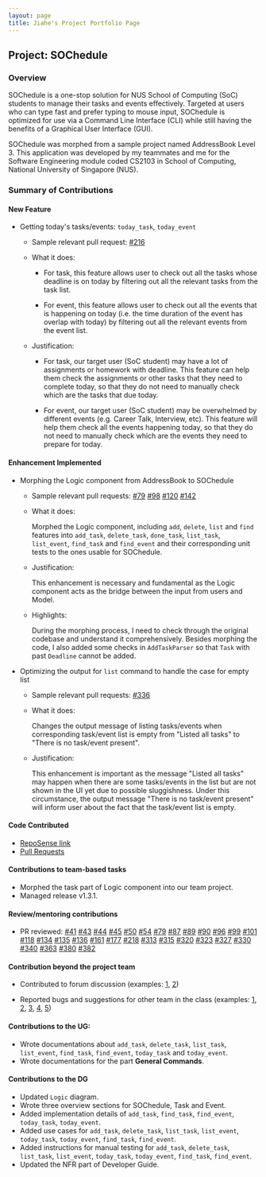 ```yaml
---
layout: page
title: Jiahe's Project Portfolio Page
---
```


## Project: SOChedule

### Overview

SOChedule is a one-stop solution for NUS School of Computing (SoC) students to manage their tasks and events 
effectively. Targeted at users who can type fast and prefer typing to mouse input, SOChedule is optimized for use via a 
Command Line Interface (CLI) while still having the benefits of a Graphical User Interface (GUI).

SOChedule was morphed from a sample project named AddressBook Level 3. 
This application was developed by my teammates and me for the Software Engineering module coded CS2103 in School of 
Computing, National University of Singapore (NUS).

### Summary of Contributions

#### New Feature
* Getting today's tasks/events: `today_task`, `today_event`
    - Sample relevant pull request: [\#216](https://github.com/AY2021S2-CS2103-W16-1/tp/pull/216)
    - What it does: 
        * For task, this feature allows user to check out all the tasks whose deadline is on today by filtering out all
        the relevant tasks from the task list.
          
        * For event, this feature allows user to check out all the events that is happening on today (i.e. the time 
        duration of the event has overlap with today) by filtering out all the relevant events from the event list.
          
    - Justification:
        * For task, our target user (SoC student) may have a lot of assignments or homework with deadline. This feature
        can help them check the assignments or other tasks that they need to complete today, so that they do not need
          to manually check which are the tasks that due today.
          
        * For event, our target user (SoC student) may be overwhelmed by different events (e.g. Career Talk, Interview, 
          etc). This feature will help them check all the events happening today, so that they do not need to manually
          check which are the events they need to prepare for today.
          
    
#### Enhancement Implemented
* Morphing the Logic component from AddressBook to SOChedule
    - Sample relevant pull requests: [\#79](https://github.com/AY2021S2-CS2103-W16-1/tp/pull/79)
    [\#98](https://github.com/AY2021S2-CS2103-W16-1/tp/pull/98)
      [\#120](https://github.com/AY2021S2-CS2103-W16-1/tp/pull/120)
      [\#142](https://github.com/AY2021S2-CS2103-W16-1/tp/pull/142)
      
    - What it does:
      
        Morphed the Logic component, including `add`, `delete`, `list` and `find` features into `add_task`, 
      `delete_task`, `done_task`, `list_task`, `list_event`, `find_task` and `find_event` and their corresponding unit 
      tests to the ones usable for SOChedule.
      
    - Justification:
      
        This enhancement is necessary and fundamental as the Logic component acts as the bridge between the input from 
        users and Model.
      
    - Highlights:
        
        During the morphing process, I need to check through the original codebase and understand it comprehensively. 
      Besides morphing the code, I also added some checks in `AddTaskParser` so that `Task` with past `Deadline` cannot be 
        added.
    
  
* Optimizing the output for `list` command to handle the case for empty list
    - Sample relevant pull requests: [\#336](https://github.com/AY2021S2-CS2103-W16-1/tp/pull/336)
    
    - What it does:
    
        Changes the output message of listing tasks/events when corresponding task/event list is empty from "Listed all
        tasks" to "There is no task/event present".
      
    - Justification:
        
        This enhancement is important as the message "Listed all tasks" may happen when there are some tasks/events in 
        the list but are not shown in the UI yet due to possible sluggishness. Under this circumstance, the output 
        message "There is no task/event present" will inform user about the fact that the task/event list is empty.

#### Code Contributed
* [RepoSense link](https://nus-cs2103-ay2021s2.github.io/tp-dashboard/?search=ljhgab&sort=groupTitle&sortWithin=title&since=2021-02-19&timeframe=commit&mergegroup=&groupSelect=groupByRepos&breakdown=false)
* [Pull Requests](https://github.com/AY2021S2-CS2103-W16-1/tp/pulls?q=is%3Apr+is%3Aclosed+author%3Aljhgab)

#### Contributions to team-based tasks
* Morphed the task part of Logic component into our team project.
* Managed release v1.3.1.

#### Review/mentoring contributions
* PR reviewed:
[\#41](https://github.com/AY2021S2-CS2103-W16-1/tp/pull/41)
  [\#43](https://github.com/AY2021S2-CS2103-W16-1/tp/pull/43)
  [\#44](https://github.com/AY2021S2-CS2103-W16-1/tp/pull/44)
  [\#45](https://github.com/AY2021S2-CS2103-W16-1/tp/pull/45)
  [\#50](https://github.com/AY2021S2-CS2103-W16-1/tp/pull/50)
  [\#54](https://github.com/AY2021S2-CS2103-W16-1/tp/pull/54)
  [\#79](https://github.com/AY2021S2-CS2103-W16-1/tp/pull/79)
  [\#87](https://github.com/AY2021S2-CS2103-W16-1/tp/pull/87)
  [\#89](https://github.com/AY2021S2-CS2103-W16-1/tp/pull/89)
  [\#90](https://github.com/AY2021S2-CS2103-W16-1/tp/pull/90)
  [\#96](https://github.com/AY2021S2-CS2103-W16-1/tp/pull/96)
  [\#99](https://github.com/AY2021S2-CS2103-W16-1/tp/pull/99)
  [\#101](https://github.com/AY2021S2-CS2103-W16-1/tp/pull/101)
  [\#118](https://github.com/AY2021S2-CS2103-W16-1/tp/pull/118)
  [\#134](https://github.com/AY2021S2-CS2103-W16-1/tp/pull/134)
  [\#135](https://github.com/AY2021S2-CS2103-W16-1/tp/pull/135)
  [\#136](https://github.com/AY2021S2-CS2103-W16-1/tp/pull/136)
  [\#161](https://github.com/AY2021S2-CS2103-W16-1/tp/pull/161)
  [\#177](https://github.com/AY2021S2-CS2103-W16-1/tp/pull/177)
  [\#218](https://github.com/AY2021S2-CS2103-W16-1/tp/pull/218)
  [\#313](https://github.com/AY2021S2-CS2103-W16-1/tp/pull/313)
  [\#315](https://github.com/AY2021S2-CS2103-W16-1/tp/pull/315)
  [\#320](https://github.com/AY2021S2-CS2103-W16-1/tp/pull/320)
  [\#323](https://github.com/AY2021S2-CS2103-W16-1/tp/pull/323)
  [\#327](https://github.com/AY2021S2-CS2103-W16-1/tp/pull/327)
  [\#330](https://github.com/AY2021S2-CS2103-W16-1/tp/pull/330)
  [\#340](https://github.com/AY2021S2-CS2103-W16-1/tp/pull/340)
  [\#363](https://github.com/AY2021S2-CS2103-W16-1/tp/pull/363)
  [\#380](https://github.com/AY2021S2-CS2103-W16-1/tp/pull/380)
  [\#382](https://github.com/AY2021S2-CS2103-W16-1/tp/pull/382)
  
#### Contribution beyond the project team
  
* Contributed to forum discussion (examples: 
  [1](https://github.com/nus-cs2103-AY2021S2/forum/issues/49#issuecomment-767235349), 
  [2](https://github.com/nus-cs2103-AY2021S2/forum/issues/158#issuecomment-781799753))
  
* Reported bugs and suggestions for other team in the class (examples: 
  [1](https://github.com/AY2021S2-CS2103T-W13-4/tp/issues/120), 
  [2](https://github.com/AY2021S2-CS2103T-W13-4/tp/issues/121),
  [3](https://github.com/AY2021S2-CS2103T-W13-4/tp/issues/122),
  [4](https://github.com/AY2021S2-CS2103T-W13-4/tp/issues/123),
  [5](https://github.com/AY2021S2-CS2103T-W13-4/tp/issues/126))

<div style="page-break-after: always;"></div>

#### Contributions to the UG:
* Wrote documentations about `add_task`, `delete_task`, `list_task`, `list_event`, `find_task`, `find_event`, `today_task` and `today_event`.
* Wrote documentations for the part **General Commands**.

#### Contributions to the DG
* Updated `Logic` diagram.
* Wrote three overview sections for SOChedule, Task and Event.
* Added implementation details of `add_task`, `find_task`, `find_event`, `today_task`, `today_event`.
* Added use cases for `add_task`, `delete_task`, `list_task`, `list_event`, `today_task`, `today_event`, `find_task`, `find_event`.
* Added instructions for manual testing for `add_task`, `delete_task`, `list_task`, `list_event`, `today_task`,
  `today_event`, `find_task`, `find_event`.
* Updated the NFR part of Developer Guide.

